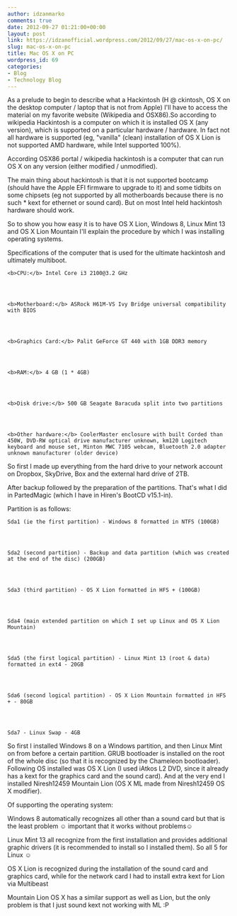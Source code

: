 ```yaml
---
author: idzanmarko
comments: true
date: 2012-09-27 01:21:00+00:00
layout: post
link: https://idzanofficial.wordpress.com/2012/09/27/mac-os-x-on-pc/
slug: mac-os-x-on-pc
title: Mac OS X on PC
wordpress_id: 69
categories:
- Blog
- Technology Blog
---
```


As a prelude to begin to describe what a Hackintosh (H @ ckintosh, OS X on the desktop computer / laptop that is not from Apple) I'll have to access the material on my favorite website (Wikipedia and OSX86).So according to wikipedia Hackintosh is a computer on which it is installed OS X (any version), which is supported on a particular hardware / hardware. In fact not all hardware is supported (eg, "vanilla" (clean) installation of OS X Lion is not supported AMD hardware, while Intel supported 100%).

  


According OSX86 portal / wikipedia hackintosh is a computer that can run OS X on any version (either modified / unmodified).

  


  


The main thing about hackintosh is that it is not supported bootcamp (should have the Apple EFI firmware to upgrade to it) and some tidbits on some chipsets (eg not supported by all motherboards because there is no such * kext for ethernet or sound card). But on most Intel held hackintosh hardware should work.

  


  


So to show you how easy it is to have OS X Lion, Windows 8, Linux Mint 13 and OS X Lion Mountain I'll explain the procedure by which I was installing operating systems.

  


  


Specifications of the computer that is used for the ultimate hackintosh and ultimately multiboot.

  

    
    <b>CPU:</b> Intel Core i3 2100@3.2 GHz

  

    
    <b>Motherboard:</b> ASRock H61M-VS Ivy Bridge universal compatibility with BIOS

  

    
    <b>Graphics Card:</b> Palit GeForce GT 440 with 1GB DDR3 memory

  

    
    <b>RAM:</b> 4 GB (1 * 4GB)

  

    
    <b>Disk drive:</b> 500 GB Seagate Baracuda split into two partitions

  

    
    <b>Other hardware:</b> CoolerMaster enclosure with built Corded than 450W, DVD-RW optical drive manufacturer unknown, km120 Logitech keyboard and mouse set, Minton MWC 7105 webcam, Bluetooth 2.0 adapter unknown manufacturer (older device)

  


  


So first I made up everything from the hard drive to your network account on Dropbox, SkyDrive, Box and the external hard drive of 2TB.

  


  


After backup followed by the preparation of the partitions. That's what I did in PartedMagic (which I have in Hiren's BootCD v15.1-in).

  


Partition is as follows:

  


  

    
    Sda1 (ie the first partition) - Windows 8 formatted in NTFS (100GB)

  

    
    Sda2 (second partition) - Backup and data partition (which was created at the end of the disc) (200GB)

  

    
    Sda3 (third partition) - OS X Lion formatted in HFS + (100GB)

  

    
    Sda4 (main extended partition on which I set up Linux and OS X Lion Mountain)

  

    
    Sda5 (the first logical partition) - Linux Mint 13 (root & data) formatted in ext4 - 20GB

  

    
    Sda6 (second logical partition) - OS X Lion Mountain formatted in HFS + - 80GB

  

    
    Sda7 - Linux Swap - 4GB

  


  


  


So first I installed Windows 8 on a Windows partition, and then Linux Mint on from before a certain partition. GRUB bootloader is installed on the root of the whole disc (so that it is recognized by the Chameleon bootloader). Following OS installed was OS X Lion (I used iAtkos L2 DVD, since it already has a kext for the graphics card and the sound card). And at the very end I installed Niresh12459 Mountain Lion (OS X ML made from Niresh12459 OS X modifier).

  


  


Of supporting the operating system:

  


Windows 8 automatically recognizes all other than a sound card but that is the least problem ☺ important that it works without problems☺

  


Linux Mint 13 all recognize from the first installation and provides additional graphic drivers (it is recommended to install so I installed them). So all 5 for Linux ☺

  


OS X Lion is recognized during the installation of the sound card and graphics card, while for the network card I had to install extra kext for Lion via Multibeast

  


Mountain Lion OS X has a similar support as well as Lion, but the only problem is that I just sound kext not working with ML :P

  
  
  

